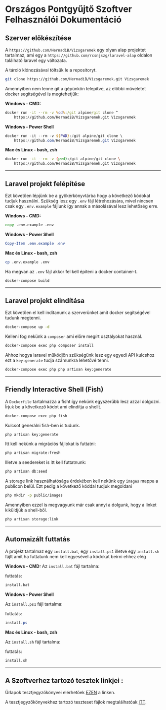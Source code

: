 # Országos Pontgyűjtő Szoftver Felhasználói Dokumentáció

## Szerver előkészítése

A `https://github.com/HernadiB/Vizsgaremek` egy olyan alap projektet tartalmaz, ami egy a  `https://github.com/rcsnjszg/laravel-alap` oldalon található laravel egy változata.

A tároló klónozásával töltsük le a repositoryt.

```bash
git clone https://github.com/HernadiB/Vizsgaremek.git Vizsgaremek
```

Amennyiben nem lenne git a gépünkön telepítve, az előbbi műveletet docker segítségével is megtehetjük:

**Windows - CMD:**

```bat
docker run -it --rm -v %cd%:/git alpine/git clone ^
    https://github.com/HernadiB/Vizsgaremek.git Vizsgaremek
```

**Windows - Power Shell**

```powershell
docker run -it --rm -v ${PWD}:/git alpine/git clone \
    https://github.com/HernadiB/Vizsgaremek.git Vizsgaremek
```
**Mac és Linux - bash, zsh**

```bash
docker run -it --rm -v (pwd):/git alpine/git clone \
    https://github.com/HernadiB/Vizsgaremek.git Vizsgaremek
```
---
## Laravel projekt felépítése

Ezt követően lépjünk be a gyökérkönyvtárba hogy a következő kódokat tudjuk használni.
Szükség lesz egy `.env` fájl létrehozására, mivel nincsen csak egy `.env.example` fájlunk így annak a másolásával lesz lehetőség erre.

**Windows - CMD:**

```bat
copy .env.example .env
```

**Windows - Power Shell**

```powershell
Copy-Item .env.example .env
```
**Mac és Linux - bash, zsh**

```bash
cp .env.example .env
```

Ha megvan az `.env` fájl akkor fel kell építeni a docker container-t.
```bash
docker-compose build
```
---
## Laravel projekt elindítása
Ezt követően el kell indítanunk a szerverünket amit docker 
segítségével tudunk megtenni.

```bash
docker-compose up -d
```
Kelleni fog nekünk a `composer` ami előre megírt osztályokat használ.

```bash
docker-compose exec php composer install
```

Ahhoz hogya laravel működjön szükségünk lesz egy egyedi API kulcshoz ezt a `key:generate` tudja számunkra lehetővé tenni.

```bash
docker-compose exec php php artisan key:generate
```
---
## Friendly Interactive Shell (Fish)

A `Dockerfile` tartalmazza a fisht így nekünk egyszerűbb lesz azzal dolgozni.
Írjuk be a következő kódot ami elindítja a shellt.

```bash
docker-compose exec php fish
```
Kulcsot generálni fish-ben is tudunk. 

```bash
php artisan key:generate
```

Itt kell nekünk a migrációs fájlokat is futtatni: 

```bash
php artisan migrate:fresh
```

Illetve a seedereket is itt kell futtatnunk:

```bash
php artisan db:seed
```

A storage link használhatósága érdekében kell nekünk egy `images` mappa a publicon belül.
Ezt pedig a következő kóddal tudjuk megoldani 

```bash
php mkdir -p public/images
```

Amennyiben ezzel is megvagyunk már csak annyi a dolgunk, hogy a linket kiküldjük a shell-ből.

```bash
php artisan storage:link 
```
--- 

## Automaizált futtatás

 A projekt tartalmaz egy `install.bat`, egy `install.ps1` illetve egy `install.sh` fájlt amit ha futtatunk nem kell egyesével a kódokat beírni ehhez elég




**Windows - CMD:**
Az `install.bat` fájl tartalma:

futtatás:
```bash
install.bat
```

**Windows - Power Shell**

Az `install.ps1` fájl tartalma:

futtatás:
```powershell
install.ps
```

**Mac és Linux - bash, zsh**

Az `install.sh` fájl tartalma:


futtatás:
```bash
install.sh
```

---

## A Szoftverhez tartozó tesztek linkjei :

Űrlapok tesztjegyzőkönyvei elérhetőek [EZEN](https://drive.google.com/drive/folders/164-jEiP4vM80p7J3rR_Jao7seB0O4jZ9?usp=sharing) a linken.

A tesztjegyzőkönyvekhez tartozó teszteset fájlok megtalálhatóak [ITT](https://github.com/HernadiB/Vizsgaremek/tree/main/docs/Test).